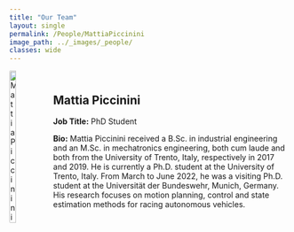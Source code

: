 ```yaml
---
title: "Our Team"
layout: single
permalink: /People/MattiaPiccinini
image_path: ../_images/_people/
classes: wide
---
```


<style>
div.biodata {
  display: flex;
  flex-direction: row;
  align-items: center;
}

.biodata img {
  object-fit: cover;
  border-radius: 2%;
}
</style>

<div class = "biodata">
    <img src="../_images/_people/mattia_piccinini.JPG" alt="Mattia Piccinini" width="20%" style="margin-right: 20px;">
    <div>
      <h2>Mattia Piccinini</h2>
      <p><strong>Job Title:</strong> PhD Student</p>
      <p><strong>Bio:</strong> Mattia Piccinini received a B.Sc. in industrial engineering and an M.Sc. in mechatronics engineering, both cum laude and both from the University of Trento, Italy, respectively in 2017 and 2019. He is currently a Ph.D. student at the University of Trento, Italy. From March to June 2022, he was a visiting Ph.D. student at the Universität der Bundeswehr, Munich, Germany. His research focuses on motion planning, control and state estimation methods for racing autonomous vehicles.</p>
    </div>
</div>
